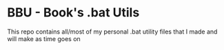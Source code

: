 # BBU - Book's .bat Utils
This repo contains all/most of my personal .bat utility files that I made and will make as time goes on
